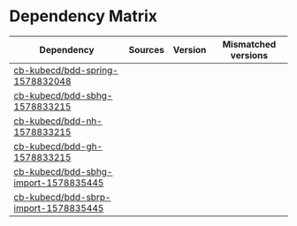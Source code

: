 # Dependency Matrix

Dependency | Sources | Version | Mismatched versions
---------- | ------- | ------- | -------------------
[cb-kubecd/bdd-spring-1578832048](https://github.com/cb-kubecd/bdd-spring-1578832048.git) |  | []() | 
[cb-kubecd/bdd-sbhg-1578833215](https://github.com/cb-kubecd/bdd-sbhg-1578833215.git) |  | []() | 
[cb-kubecd/bdd-nh-1578833215](https://github.com/cb-kubecd/bdd-nh-1578833215.git) |  | []() | 
[cb-kubecd/bdd-gh-1578833215](https://github.com/cb-kubecd/bdd-gh-1578833215.git) |  | []() | 
[cb-kubecd/bdd-sbhg-import-1578835445](https://github.com/cb-kubecd/bdd-sbhg-import-1578835445.git) |  | []() | 
[cb-kubecd/bdd-sbrp-import-1578835445](https://github.com/cb-kubecd/bdd-sbrp-import-1578835445.git) |  | []() | 
